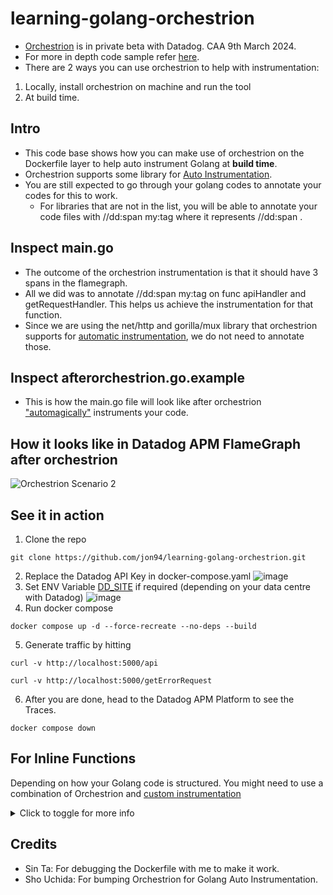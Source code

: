 # learning-golang-orchestrion

- [Orchestrion](https://github.com/DataDog/orchestrion) is in private beta with Datadog. CAA 9th March 2024.
- For more in depth code sample refer [here](https://github.com/DataDog/go-sample-app).
- There are 2 ways you can use orchestrion to help with instrumentation:
1. Locally, install orchestrion on machine and run the tool
2. At build time.

## Intro
- This code base shows how you can make use of orchestrion on the Dockerfile layer to help auto instrument Golang at **build time**. 
- Orchestrion supports some library for [Auto Instrumentation](https://github.com/DataDog/orchestrion?tab=readme-ov-file#supported-libraries).
- You are still expected to go through your golang codes to annotate your codes for this to work.
  - For libraries that are not in the list, you will be able to annotate your code files with //dd:span my:tag where it represents //dd:span <custom span tag>. 

## Inspect main.go
- The outcome of the orchestrion instrumentation is that it should have 3 spans in the flamegraph. 
- All we did was to annotate //dd:span my:tag on func apiHandler and getRequestHandler. This helps us achieve the instrumentation for that function.
- Since we are using the net/http and gorilla/mux library that orchestrion supports for [automatic instrumentation](https://github.com/DataDog/orchestrion?tab=readme-ov-file#supported-libraries), we do not need to annotate those.

## Inspect afterorchestrion.go.example
- This is how the main.go file will look like after orchestrion ["automagically"](https://github.com/DataDog/orchestrion?tab=readme-ov-file#how-it-works) instruments your code.

## How it looks like in Datadog APM FlameGraph after orchestrion
![Orchestrion Scenario 2](https://github.com/jon94/learning-golang-orchestrion/assets/40360784/c4498456-8c8f-40df-811d-7b85a33da33c)

## See it in action
1. Clone the repo
```
git clone https://github.com/jon94/learning-golang-orchestrion.git
```
2. Replace the Datadog API Key in docker-compose.yaml
![image](https://github.com/jon94/learning-golang-orchestrion/assets/40360784/ec42f1fb-bcc6-4e23-bfeb-11fcf7eb4b86)
3. Set ENV Variable [DD_SITE](https://docs.datadoghq.com/agent/troubleshooting/site/) if required (depending on your data centre with Datadog)
![image](https://github.com/jon94/learning-golang-orchestrion/assets/40360784/44a0c8fe-29cf-473a-98a5-441a03737e31)
4. Run docker compose
```
docker compose up -d --force-recreate --no-deps --build
```
5. Generate traffic by hitting
```
curl -v http://localhost:5000/api
```
```
curl -v http://localhost:5000/getErrorRequest
```
6. After you are done, head to the Datadog APM Platform to see the Traces.
```
docker compose down
```
## For Inline Functions
Depending on how your Golang code is structured. You might need to use a combination of Orchestrion and [custom instrumentation](https://docs.datadoghq.com/tracing/trace_collection/custom_instrumentation/dd_libraries/go/#adding-spans)

<details>
<summary>Click to toggle for more info</summary>

<details>
<summary>Example Code Block</summary>

- In this case, apiHandler and getRequestHandler functions are not written outside the func main() block. They are written as inline functions inside func main(). Orchestrion is not yet able to catch those.
- We therefore, created 2 manual spans for the 2 functions.
  
```Go
package main

import (
	"encoding/json"
	"fmt"
	"log"
	"net/http"
	"os"
	"runtime/debug"

	"github.com/gorilla/mux"
	"gopkg.in/DataDog/dd-trace-go.v1/ddtrace/tracer"
)

// CustomError is a custom error type
type CustomError struct {
	Message string
}

// Error implements the error interface for CustomError
func (e *CustomError) Error() string {
	return e.Message
}

// Response is a struct to represent the JSON response
type Response struct {
	Message string `json:"message"`
}

//dd:span
func main() {
	// Create a new router using gorilla/mux
	router := mux.NewRouter()

	// Define a handler function for the API endpoint
	apiHandler := func(w http.ResponseWriter, r *http.Request) {
		// Start a trace span for this handler
		ctx := r.Context()
		span, ctx := tracer.StartSpanFromContext(ctx, "apiHandler", tracer.ResourceName("/simplegetapi"))
		defer span.Finish()

		// Set the content type to JSON
		w.Header().Set("Content-Type", "application/json")

		// Create a Response struct
		response := Response{Message: "Hello, this is a simple GET API!"}
		log.Println("Simple get API Success!!")

		// Encode the Response struct to JSON and write it to the response writer
		json.NewEncoder(w).Encode(response)
	}

	// Define a handler function for the /getErrorRequest endpoint
	getErrorRequestHandler := func(w http.ResponseWriter, r *http.Request) {
		// Start a trace span for this handler
		ctx := r.Context()
		span, ctx := tracer.StartSpanFromContext(ctx, "getErrorRequestHandler", tracer.ResourceName("/getErrorRequest"))
		defer span.Finish()

		// Set the content type to JSON
		w.Header().Set("Content-Type", "application/json")

		// Return a custom error
		customError := &CustomError{Message: "Custom Error: Something went wrong"}
		w.WriteHeader(http.StatusInternalServerError)

		// Log the error message
		log.Printf("Error Request API triggered with message: %s\n", customError.Message)
		debug.PrintStack() // Capture and print the stack trace

		// Encode the custom error message to JSON and write it to the response writer
		json.NewEncoder(w).Encode(Response{Message: customError.Message})
	}

	// Register the API handler function for the "/api" route using gorilla/mux
	router.HandleFunc("/api", apiHandler).Methods("GET")

	// Register the handler function for the "/getErrorRequest" route
	router.HandleFunc("/getErrorRequest", getErrorRequestHandler).Methods("GET")

	// Attach the router to the default serve mux
	http.Handle("/", router)

	// Start the server on port 8080
	fmt.Println("Server is running on http://localhost:8080")
	err := http.ListenAndServe(":8080", nil)
	if err != nil {
		log.Println("Error:", err)
	}
}
```
</details>
</details>

## Credits
- Sin Ta: For debugging the Dockerfile with me to make it work.
- Sho Uchida: For bumping Orchestrion for Golang Auto Instrumentation.
